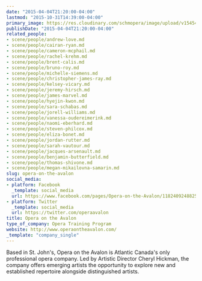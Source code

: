 ```yaml
---
date: "2015-04-04T21:20:00-04:00"
lastmod: "2015-10-31T14:39:00-04:00"
primary_image: https://res.cloudinary.com/schmopera/image/upload/v1545409169/media/webhook-uploads/1446316779703/Logo---OOTA.jpg.jpg
publishDate: "2015-04-04T21:20:00-04:00"
related_people:
- scene/people/andrew-love.md
- scene/people/cairan-ryan.md
- scene/people/cameron-mcphail.md
- scene/people/rachel-krehm.md
- scene/people/brent-calis.md
- scene/people/bruno-roy.md
- scene/people/michelle-siemens.md
- scene/people/christopher-james-ray.md
- scene/people/kelsey-vicary.md
- scene/people/jeremy-hirsch.md
- scene/people/james-marvel.md
- scene/people/hyejin-kwon.md
- scene/people/sara-schabas.md
- scene/people/jorell-williams.md
- scene/people/vanessa-oudereimerink.md
- scene/people/naomi-eberhard.md
- scene/people/steven-philcox.md
- scene/people/eliza-bonet.md
- scene/people/jordan-rutter.md
- scene/people/sarah-vautour.md
- scene/people/jacques-arsenault.md
- scene/people/benjamin-butterfield.md
- scene/people/thomas-shivone.md
- scene/people/megan-mikailovna-samarin.md
slug: opera-on-the-avalon
social_media:
- platform: Facebook
  _template: social_media
  url: https://www.facebook.com/pages/Opera-on-the-Avalon/118240924882531?fref=ts
- platform: Twitter
  _template: social_media
  url: https://twitter.com/operaavalon
title: Opera on the Avalon
type_of_company: Opera Training Program
website: http://www.operaontheavalon.com/
_template: "company_single"
---
```


<p>
	Based in St. John's, Opera on the Avalon is Atlantic Canada's only professional opera company. Led by Artistic Director Cheryl Hickman, the company offers emerging artists the opportunity to explore new and established repertoire alongside distinguished artists.
</p>
